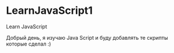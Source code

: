 # LearnJavaScript1
Learn JavaScript

Добрый день, я изучаю Java Script и буду добавлять те скрипты которые сделал :)
